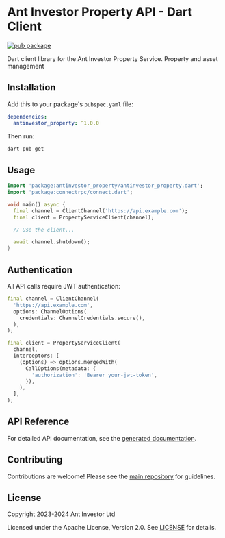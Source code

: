 # Ant Investor Property API - Dart Client

[![pub package](https://img.shields.io/pub/v/antinvestor_property.svg)](https://pub.dev/packages/antinvestor_property)

Dart client library for the Ant Investor Property Service. Property and asset management

## Installation

Add this to your package's `pubspec.yaml` file:

```yaml
dependencies:
  antinvestor_property: ^1.0.0
```

Then run:

```bash
dart pub get
```

## Usage

```dart
import 'package:antinvestor_property/antinvestor_property.dart';
import 'package:connectrpc/connect.dart';

void main() async {
  final channel = ClientChannel('https://api.example.com');
  final client = PropertyServiceClient(channel);

  // Use the client...

  await channel.shutdown();
}
```

## Authentication

All API calls require JWT authentication:

```dart
final channel = ClientChannel(
  'https://api.example.com',
  options: ChannelOptions(
    credentials: ChannelCredentials.secure(),
  ),
);

final client = PropertyServiceClient(
  channel,
  interceptors: [
    (options) => options.mergedWith(
      CallOptions(metadata: {
        'authorization': 'Bearer your-jwt-token',
      }),
    ),
  ],
);
```

## API Reference

For detailed API documentation, see the [generated documentation](https://pub.dev/documentation/antinvestor_property/latest/).

## Contributing

Contributions are welcome! Please see the [main repository](https://github.com/antinvestor/apis) for guidelines.

## License

Copyright 2023-2024 Ant Investor Ltd

Licensed under the Apache License, Version 2.0. See [LICENSE](https://github.com/antinvestor/apis/blob/master/LICENSE) for details.
